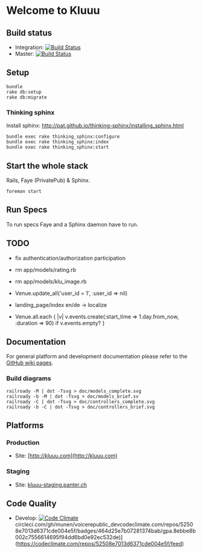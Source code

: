 Welcome to Kluuu
================

## Build status

* Integration: [![Build Status](https://circleci.com/gh/munen/voicerepublic_dev/tree/develop.png?circle-token=8ebbe8b002c7556614695f94dd6bd0e92ec532de
)](https://circleci.com/gh/munen/KluuU/tree/integration)
* Master: [![Build Status](https://circleci.com/gh/munen/voicerepublic_dev/tree/master.png?circle-token=8ebbe8b002c7556614695f94dd6bd0e92ec532de
)](https://circleci.com/gh/munen/KluuU/tree/master)


Setup
-----

    bundle
    rake db:setup
    rake db:migrate

### Thinking sphinx

Install sphinx: http://pat.github.io/thinking-sphinx/installing_sphinx.html

    bundle exec rake thinking_sphinx:configure
    bundle exec rake thinking_sphinx:index
    bundle exec rake thinking_sphinx:start


Start the whole stack
---------------------

Rails, Faye (PrivatePub) & Sphinx.

    foreman start
    

Run Specs
---------

To run specs Faye and a Sphinx daemon have to run.


TODO
----

* fix authentication/authorization participation

* rm app/models/rating.rb
* rm app/models/klu_image.rb
* Venue.update_all('user_id = 1', :user_id => nil)
* landing_page/index en/de -> localize
* Venue.all.each { |v| v.events.create(:start_time => 1.day.from_now, :duration => 90) if v.events.empty? }




## Documentation

For general platform and development documentation please refer to the
[GitHub wiki pages](https://github.com/munen/kluuu/wiki).

### Build diagrams

    railroady -M | dot -Tsvg > doc/models_complete.svg
    railroady -b -M | dot -Tsvg > doc/models_brief.sv
    railroady -C | dot -Tsvg > doc/controllers_complete.svg
    railroady -b -C | dot -Tsvg > doc/controllers_brief.svg


## Platforms

### Production

* Site: [http://kluuu.com](http://kluuu.com)

### Staging

* Site: [kluuu-staging.panter.ch](kluuu-staging.panter.ch)

## Code Quality

* Develop: [![Code Climate](https://codeclimate.com/repos/52508f2589af7e49eb005def/badges/41b20408f4ce36c7daed/gpa.png)](https://codeclimate.com/repos/52508f2589af7e49eb005def/feed)
circleci.com/gh/munen/voicerepublic_devcodeclimate.com/repos/52508e7013d6371cde004e5f/badges/464d25e7b07281374bab/gpa.8ebbe8b002c7556614695f94dd6bd0e92ec532de)](https://codeclimate.com/repos/52508e7013d6371cde004e5f/feed)
